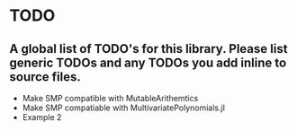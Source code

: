 
# TODO

## A global list of TODO's for this library. Please list generic TODOs and any TODOs you add inline to source files. 

* Make SMP compatible with MutableArithemtics 
* Make SMP compatiable with MultivariatePolynomials.jl
* Example 2

